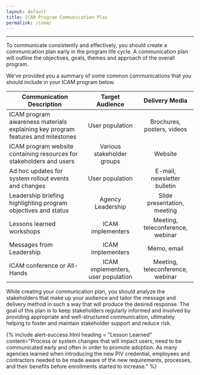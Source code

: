 ```yaml
---
layout: default
title: ICAM Program Communication Plan
permalink: /comm/
---
```

---

To communicate consistently and effectively, you should create a communication plan early in the program life cycle. A communication plan will outline the objectives, goals, themes and approach of the overall program.

We’ve provided you a summary of some common communications that you should include in your ICAM program below.


| <center> Communication Description </center> | <center> Target Audience </center> | <center> Delivery Media </center> |
|----------------------------------------------|:-----------------------:|:---------:|
| ICAM program awareness materials explaining key program features and milestones | User population | Brochures, posters, videos |
| ICAM program website containing resources for stakeholders and users | Various stakeholder groups | Website |
| Ad hoc updates for system rollout events and changes | User population | E-mail, newsletter bulletin |
| Leadership briefing highlighting program objectives and status | Agency Leadership | Slide presentation, meeting |
| Lessons learned workshops | ICAM implementers | Meeting, teleconference, webinar |
| Messages from Leadership | ICAM implementers | Memo, email |
| ICAM conference or All-Hands | ICAM implementers, user population | Meeting, teleconference, webinar |


While creating your communication plan, you should analyze the stakeholders that make up your audience and tailor the message and delivery method in such a way that will produce the desired response. The goal of this plan is to keep stakeholders regularly informed and involved by providing appropriate and well-structured communication, ultimately helping to foster and maintain stakeholder support and reduce risk.

{% include alert-success.html heading = "Lesson Learned" content="Process or system changes that will impact users, need to be communicated early and often in order to promote adoption. As many agencies learned when introducing the new PIV credential, employees and contractors needed to be made aware of the new requirements, processes, and their benefits before enrollments started to increase." %}
